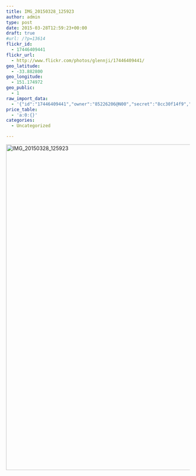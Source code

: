 ```yaml
---
title: IMG_20150328_125923
author: admin
type: post
date: 2015-03-28T12:59:23+00:00
draft: true
#url: /?p=13614
flickr_id:
  - 17446409441
flickr_url:
  - http://www.flickr.com/photos/glennji/17446409441/
geo_latitude:
  - -33.882800
geo_longitude:
  - 151.174972
geo_public:
  - 1
raw_import_data:
  - '{"id":"17446409441","owner":"85226206@N00","secret":"8cc30f14f9","server":"5460","farm":6,"title":"IMG_20150328_125923","ispublic":0,"isfriend":0,"isfamily":0,"description":{"_content":""},"dateupload":"1431157649","lastupdate":"1431157659","datetaken":"2015-03-28 12:59:23","datetakengranularity":"0","datetakenunknown":"0","ownername":"glennji","tags":"","machine_tags":"","originalsecret":"35be5ab484","originalformat":"jpg","latitude":"-33.882800","longitude":"151.174972","accuracy":"16","context":0,"place_id":"A6WUi6RWULiF8BX9","woeid":"7225591","geo_is_family":0,"geo_is_friend":0,"geo_is_contact":0,"geo_is_public":0,"media":"photo","media_status":"ready","url_o":"https://farm6.staticflickr.com/5460/17446409441_35be5ab484_o.jpg","height_o":"4208","width_o":"3120"}'
price_table:
  - 'a:0:{}'
categories:
  - Uncategorized

---
```

<p class="flickr-image">
  <a href="http://www.flickr.com/photos/glennji/17446409441/" class="flickr-link"><img src="/wp-content/uploads/2015/03/17446409441_35be5ab484_o-759x1024.jpg" width="660" height="890" alt="IMG_20150328_125923" class="keyring-img" /></a>
</p>
